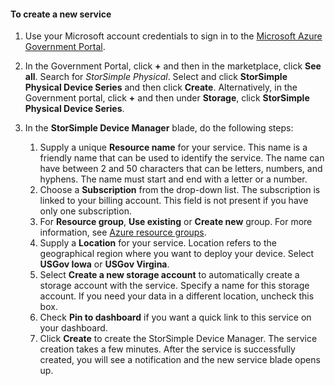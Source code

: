<!--author=SharS last changed: 9/17/15-->


#### <a name="to-create-a-new-service"></a>To create a new service
1. Use your Microsoft account credentials to sign in to the [Microsoft Azure Government Portal](https://portal.azure.us/).
2. In the Government Portal, click **+** and then in the marketplace, click **See all**. Search for _StorSimple Physical_. Select and click **StorSimple Physical Device Series** and then click **Create**. Alternatively, in the Government portal, click **+** and then under **Storage**, click **StorSimple Physical Device Series**.
3. In the **StorSimple Device Manager** blade, do the following steps:
   
   1. Supply a unique **Resource name** for your service. This name is a friendly name that can be used to identify the service. The name can have between 2 and 50 characters that can be letters, numbers, and hyphens. The name must start and end with a letter or a number.
   2. Choose a **Subscription** from the drop-down list. The subscription is linked to your billing account. This field is not present if you have only one subscription.
   3. For **Resource group**, **Use existing** or **Create new** group. For more information, see [Azure resource groups](https://azure.microsoft.com/documentation/articles/virtual-machines-windows-infrastructure-resource-groups-guidelines/).
   4. Supply a **Location** for your service. Location refers to the geographical region where you want to deploy your device. Select **USGov Iowa** or **USGov Virgina**.
   5. Select **Create a new storage account** to automatically create a storage account with the service. Specify a name for this storage account. If you need your data in a different location, uncheck this box.
   6. Check **Pin to dashboard** if you want a quick link to this service on your dashboard.
   7. Click **Create** to create the StorSimple Device Manager. The service creation takes a few minutes. After the service is successfully created, you will see a notification and the new service blade opens up.



